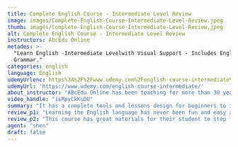 ```yaml
---
title: Complete English Course - Intermediate Level Review
image: images/Complete-English-Course-Intermediate-Level-Review.jpeg
thumb: images/Complete-English-Course-Intermediate-Level-Review.jpeg
alt: Complete English Course - Intermediate Level Review
instructors: AbcEdu Online
metades: >-
  "Learn English -Intermediate Levelwith Visual Support - Includes English
  Grammar."
categories: english
language: English
udemyUrlenc: https%3A%2F%2Fwww.udemy.com%2Fenglish-course-intermediate%2F
udemyUrl: 'https://www.udemy.com/english-course-intermediate/'
about_instructor: "ABcEdu Online has been teaching for more than 30 years and has been active in teaching online for over 7 years. They have been teaching foreign languages for different countries enrolled in their class. Their online lessons are sustained and maintained by their support team in order to give quality and excellent method of teaching in order to accommodate the different levels and learning of their students."
video_handle: "isMpyCkKuDU"
summary: "It has a complete tools and lessons design for beginners to intermediate level of English."
review_p1: "Learning the English language has never been fun and easy as this course. It has a complete tools and lessons design for beginners to intermediate level of English. All the fundamentals to familiarize with the language are covered in this course. This course offers the listening, speaking, reading and writing the English language. Starting from the usage of Standard English grammatical forms and sounds and understanding them while speaking. Identifying and understanding the verbs, adverbs, nouns, pronouns and prepositions and how to use them in a sentence.  The different English tenses are also explained and demonstrated like the proper use of present tense, past tense, future tense, perfect tense as well as the other forms of tenses. Determining the adjectives in a sentence is also included in the lesson like the superlative, comparative and positive adjective."
review_p2: "This course has great materials for their student to step further in learning the English language. It has an excellent video and sounds quality so that the student can see clearly and understand what the teacher is saying. Each word and sentences are delivered in a slow manner, ensuring that the student can follow through. The instructor also uses easy to understand grammar so that the students can easily grasp the instructions and directions. Each lesson has a practice for listening and speaking which are a great help for the student familiarize with words and its proper usage. The downloadable PDF course is also a plus, students can easily access it anytime they want to study and it’s a very handy reference."
agent: "shen"
draft: false
---
```


